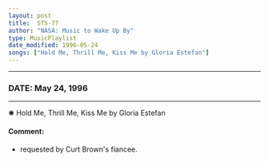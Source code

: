 ```yaml
---
layout: post
title:  STS-77
author: "NASA: Music to Wake Up By"
type: MusicPlaylist
date_modified: 1996-05-24
songs: ["Hold Me, Thrill Me, Kiss Me by Gloria Estefan"]
---
```


----
### DATE: May 24, 1996
----
✺ Hold Me, Thrill Me, Kiss Me by Gloria Estefan

#### Comment:
* requested by Curt Brown's fiancee.



<br/>
<center>
	<a target="_blank"
	   href="https://twitter.com/intent/tweet?hashtags=Space,NASA,Playlist,NASAWakeupCalls,SpaceProgram&text={{ page.author}}, '{{ page.songs.first }}' {{ page.title }}, {{ page.date | date: '%B %d, %Y' }}. {{ site.url }}{{ page.url }} @nasawakeupcalls">
	   <i class="fab fa-twitter" alt="Tweet this page" style="font-size: 1.3em;"></i>
	</a>
	&nbsp; 	<i class="fas fa-user-astronaut" style="font-size: 1.5em;"></i> &nbsp;
    <a type="amzn" search="'Hold Me, Thrill Me, Kiss Me by Gloria Estefan'" category="popular music">
        <i class="fab fa-amazon" style="font-size: 1.3em;"></i>
    </a>
</center>
